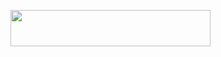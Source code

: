<p align="left"><a href="https://heroku.com/deploy?template=https://github.com/deepaiims/catfirepi"> <img src="https://img.shields.io/badge/Deploy%20To%20Heroku-purple?style=for-the-badge&logo=heroku" width="320" height="58.45"/></a></p>
